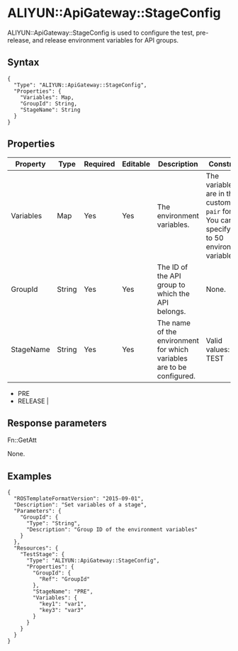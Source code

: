 # ALIYUN::ApiGateway::StageConfig

ALIYUN::ApiGateway::StageConfig is used to configure the test, pre-release, and release environment variables for API groups.

## Syntax

```
{
  "Type": "ALIYUN::ApiGateway::StageConfig",
  "Properties": {
    "Variables": Map,
    "GroupId": String,
    "StageName": String
  }
}
```

## Properties

|Property|Type|Required|Editable|Description|Constraint|
|--------|----|--------|--------|-----------|----------|
|Variables|Map|Yes|Yes|The environment variables.|The variables are in the custom `key-pair` format. You can specify up to 50 environment variables.|
|GroupId|String|Yes|Yes|The ID of the API group to which the API belongs.|None.|
|StageName|String|Yes|Yes|The name of the environment for which variables are to be configured.|Valid values: -   TEST
-   PRE
-   RELEASE |

## Response parameters

Fn::GetAtt

None.

## Examples

```
{
  "ROSTemplateFormatVersion": "2015-09-01",
  "Description": "Set variables of a stage",
  "Parameters": {
    "GroupId": {
      "Type": "String",
      "Description": "Group ID of the environment variables"
    }
  },
  "Resources": {
    "TestStage": {
      "Type": "ALIYUN::ApiGateway::StageConfig",
      "Properties": {
        "GroupId": {
          "Ref": "GroupId"
        },
        "StageName": "PRE",
        "Variables": {
          "key1": "var1",
          "key3": "var3"
        }
      }
    }
  }
}
```


